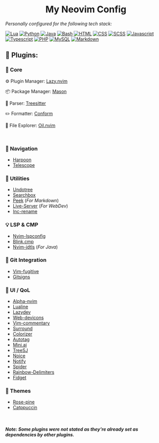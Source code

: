 <div><h1 align="center">My Neovim Config</h1></div>

_Personally configured for the following tech stack:_

[![Lua](https://skillicons.dev/icons?i=lua)](https://lua.org/)
[![Python](https://skillicons.dev/icons?i=python)](https://www.python.org/)
[![Java](https://skillicons.dev/icons?i=java)](https://www.java.com/)
[![Bash](https://skillicons.dev/icons?i=bash)](https://www.gnu.org/software/bash/)
[![HTML](https://skillicons.dev/icons?i=html)](https://html.spec.whatwg.org/multipage/)
[![CSS](https://skillicons.dev/icons?i=css)](https://www.w3.org/Style/CSS/Overview.en.html)
[![SCSS](https://skillicons.dev/icons?i=scss)](https://sass-lang.com/)
[![Javascript](https://skillicons.dev/icons?i=js)](https://www.javascript.com/)
[![Typescript](https://skillicons.dev/icons?i=ts)](https://www.typescriptlang.org/)
[![PHP](https://skillicons.dev/icons?i=php)](https://www.php.net/)
[![MySQL](https://skillicons.dev/icons?i=mysql)](https://www.mysql.com/)
[![Markdown](https://skillicons.dev/icons?i=md)](https://daringfireball.net/projects/markdown/)

## :electric_plug: Plugins:

### :pushpin: Core

:gear: Plugin Manager: [Lazy.nvim](https://github.com/folke/lazy.nvim.git)

:package: Package Manager: [Mason](https://github.com/williamboman/mason.nvim)

:mag_right: Parser: [Treesitter](https://github.com/nvim-treesitter/nvim-treesitter)

:pencil2: Formatter: [Conform](https://github.com/stevearc/conform.nvim)

:file_folder: File Explorer: [Oil.nvim](https://github.com/stevearc/oil.nvim)

<br>

### :rocket: Navigation

- [Harpoon](https://github.com/ThePrimeagen/harpoon)
- [Telescope](https://github.com/nvim-telescope/telescope.nvim)

### :wrench: Utilities

- [Undotree](https://github.com/mbbill/undotree)
- [Searchbox](https://github.com/VonHeikemen/searchbox.nvim)
- [Peek](https://github.com/toppair/peek.nvim) (_For Markdown_)
- [Live-Server](https://github.com/barrett-ruth/live-server.nvim) (_For WebDev_)
- [Inc-rename](https://github.com/smjonas/inc-rename.nvim)

### :bulb: LSP & CMP

- [Nvim-lspconfig](https://github.com/neovim/nvim-lspconfig)
- [Blink.cmp](https://github.com/saghen/blink.cmp)
- [Nvim-jdtls](https://github.com/mfussenegger/nvim-jdtls) (_For Java_)

### :twisted_rightwards_arrows: Git Integration

- [Vim-fugitive](https://github.com/tpope/vim-fugitive)
- [Gitsigns](https://github.com/lewis6991/gitsigns.nvim)

### :star2: UI / QoL

- [Alpha-nvim](https://github.com/goolord/alpha-nvim)
- [Lualine](https://github.com/nvim-lualine/lualine.nvim)
- [Lazydev](https://github.com/folke/lazydev.nvim)
- [Web-devicons](https://github.com/nvim-tree/nvim-web-devicons)
- [Vim-commentary](https://github.com/tpope/vim-commentary)
- [Surround](https://github.com/kylechui/nvim-surround)
- [Colorizer](https://github.com/norcalli/nvim-colorizer.lua)
- [Autotag](https://github.com/windwp/nvim-ts-autotag)
- [Mini.ai](https://github.com/echasnovski/mini.ai)
- [TreeSJ](https://github.com/Wansmer/treesj)
- [Noice](https://github.com/folke/noice.nvim)
- [Notify](https://github.com/rcarriga/nvim-notify)
- [Spider](https://github.com/chrisgrieser/nvim-spider)
- [Rainbow-Delimiters](https://github.com/HiPhish/rainbow-delimiters.nvim)
- [Fidget](https://github.com/j-hui/fidget.nvim)

### :art: Themes

- [Rose-pine](https://github.com/rose-pine/nvim)
- [Catppuccin](https://github.com/catppuccin/nvim)

<br>

##### Note: Some plugins were not stated as they're already set as dependencies by other plugins.
